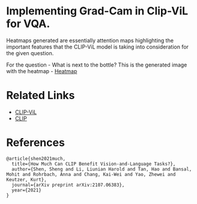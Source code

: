 # Implementing Grad-Cam in Clip-ViL for VQA.

Heatmaps generated are essentially attention maps highlighting the important features that the CLIP-ViL model is taking into consideration for the given question.

For the question - What is next to the bottle? This is the generated image with the heatmap - [Heatmap](sample_all.pdf)

# Related Links

* [CLIP-ViL](https://github.com/clip-vil/CLIP-ViL)
* [CLIP](https://github.com/openai/clip)

# References
```
@article{shen2021much,
  title={How Much Can CLIP Benefit Vision-and-Language Tasks?},
  author={Shen, Sheng and Li, Liunian Harold and Tan, Hao and Bansal, Mohit and Rohrbach, Anna and Chang, Kai-Wei and Yao, Zhewei and Keutzer, Kurt},
  journal={arXiv preprint arXiv:2107.06383},
  year={2021}
}
```
